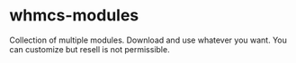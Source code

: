 # whmcs-modules
Collection of multiple modules. Download and use whatever you want. You can customize but resell is not permissible.
